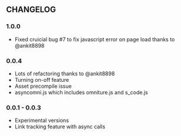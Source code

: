 ## CHANGELOG

### 1.0.0
- Fixed cruicial bug #7 to fix javascript error on page load thanks to @ankit8898

### 0.0.4
- Lots of refactoring thanks to @ankit8898
- Turning on-off feature
- Asset precompile issue
- asyncomni.js which includes omniture.js and s_code.js

### 0.0.1 - 0.0.3
- Experimental versions
- Link tracking feature with async calls
